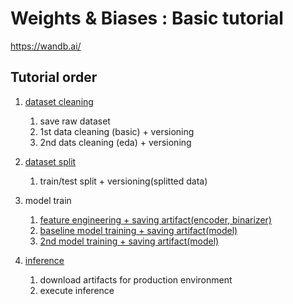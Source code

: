 # Weights & Biases : Basic tutorial

https://wandb.ai/

## Tutorial order

1. [dataset cleaning](https://github.com/lucaseo/tutorial_data_model_version_control/blob/main/ex_wandb/notebook/1_data_cleaning.ipynb)
    1. save raw dataset
    2. 1st data cleaning (basic) + versioning
    3. 2nd dats cleaning (eda) + versioning

2. [dataset split](https://github.com/lucaseo/tutorial_data_model_version_control/blob/main/ex_wandb/notebook/2_train_test_split.ipynb) 
   1. train/test split + versioning(splitted data)

3. model train
   1. [feature engineering + saving artifact(encoder, binarizer)](https://github.com/lucaseo/tutorial_data_model_version_control/blob/main/ex_wandb/notebook/3_feature_engineering.ipynb)
   2. [baseline model training + saving artifact(model)](https://github.com/lucaseo/tutorial_data_model_version_control/blob/main/ex_wandb/notebook/4_model_training-1.ipynb)
   3. [2nd model training + saving artifact(model)](https://github.com/lucaseo/tutorial_data_model_version_control/blob/main/ex_wandb/notebook/4_model_training-2.ipynb)

4. [inference](https://github.com/lucaseo/tutorial_data_model_version_control/blob/main/ex_wandb/notebook/5_inference.ipynb)
   1. download artifacts for production environment
   2. execute inference